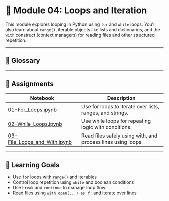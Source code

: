 # 🔁 Module 04: Loops and Iteration

This module explores looping in Python using `for` and `while` loops. You'll also learn about 
`range()`, iterable objects like lists and dictionaries, and the `with` construct (context managers) for reading files and other structured repetition.

---

## 📕 Glossary

---

## 🔗 Assignments

|Notebook	| Description|
|---|---|
|[01-For_Loops.ipynb](https://github.com/aaniaahh/DataScience-2025/blob/main/Completed/04-Loops_and_Iteration/01_For_Loops.ipynb) | Use for loops to iterate over lists, ranges, and strings.
|[02-While_Loops.ipynb](https://github.com/aaniaahh/DataScience-2025/blob/main/Completed/04-Loops_and_Iteration/02_While_Loops.ipynb) |	Use while loops for repeating logic with conditions.
|[03-File_Loops_and_With.ipynb](https://github.com/aaniaahh/DataScience-2025/blob/main/Completed/04-Loops_and_Iteration/03_File_Loops_and_With.ipynb) |	Read files safely using with, and process lines using loops.

---

## 🧠 Learning Goals

* Use `for` loops with `range()` and iterables
* Control loop repetition using `while` and boolean conditions
* Use `break` and `continue` to manage loop flow
* Read files using `with open(...) as f:` and iterate over lines